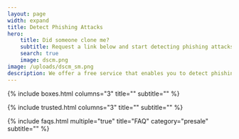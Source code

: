 ```yaml
---
layout: page
width: expand
title: Detect Phishing Attacks
hero:
    title: Did someone clone me?
    subtitle: Request a link below and start detecting phishing attacks on your website
    search: true
    image: dscm.png
image: /uploads/dscm_sm.png
description: We offer a free service that enables you to detect phishing attacks on your website. This allows you to protect your website and it's visitors against phishing attacks.
---
```

{% include boxes.html columns="3" title="" subtitle="" %}

{% include trusted.html columns="3" title="" subtitle="" %}

{% include faqs.html multiple="true" title="FAQ" category="presale" subtitle="" %}
